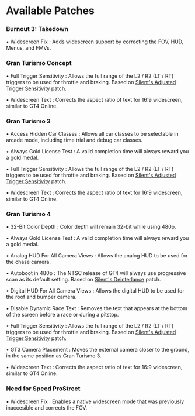 # Available Patches  

### Burnout 3: Takedown  
• Widescreen Fix : Adds widescreen support by correcting the FOV, HUD, Menus, and FMVs. 

### Gran Turismo Concept  
• Full Trigger Sensitivity : Allows the full range of the L2 / R2 (LT / RT) triggers to be used for throttle and braking. Based on [Silent's Adjusted Trigger Sensitivity](https://github.com/CookiePLMonster/Console-Cheat-Codes/tree/master/PS2/Gran%20Turismo%20Concept/Adjusted%20triggers%20sensitivity) patch.   

• Widescreen Text : Corrects the aspect ratio of text for 16:9 widescreen, similar to GT4 Online.  

### Gran Turismo 3   
• Access Hidden Car Classes : Allows all car classes to be selectable in arcade mode, including time trial and debug car classes.  

• Always Gold License Test : A valid completion time will always reward you a gold medal.  
  
• Full Trigger Sensitivity : Allows the full range of the L2 / R2 (LT / RT) triggers to be used for throttle and braking. Based on [Silent's Adjusted Trigger Sensitivity](https://github.com/CookiePLMonster/Console-Cheat-Codes/tree/master/PS2/Gran%20Turismo%203/Adjusted%20triggers%20sensitivity) patch.   

• Widescreen Text : Corrects the aspect ratio of text for 16:9 widescreen, similar to GT4 Online.  

### Gran Turismo 4  
• 32-Bit Color Depth : Color depth will remain 32-bit while using 480p.

• Always Gold License Test : A valid completion time will always reward you a gold medal.  

• Analog HUD For All Camera Views : Allows the analog HUD to be used for the chase camera.  

• Autoboot in 480p : The NTSC release of GT4 will always use progressive scan as its default setting. Based on [Silent's Deinterlance](https://github.com/CookiePLMonster/Console-Cheat-Codes/tree/master/PS2/Gran%20Turismo%204/Deinterlace) patch.  

• Digital HUD For All Camera Views : Allows the digital HUD to be used for the roof and bumper camera.  

• Disable Dynamic Race Text : Removes the text that appears at the bottom of the screen before a race or during a pitstop.  

• Full Trigger Sensitivity : Allows the full range of the L2 / R2 (LT / RT) triggers to be used for throttle and braking. Based on [Silent's Adjusted Trigger Sensitivity](https://github.com/CookiePLMonster/Console-Cheat-Codes/tree/master/PS2/Gran%20Turismo%203/Adjusted%20triggers%20sensitivity) patch.   

• GT3 Camera Placement : Moves the external camera closer to the ground, in the same position as Gran Turismo 3.  

• Widescreen Text : Corrects the aspect ratio of text for 16:9 widescreen, similar to GT4 Online.  

### Need for Speed ProStreet  
• Widescreen Fix : Enables a native widescreen mode that was previously inaccesible and corrects the FOV.  